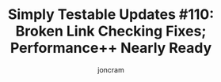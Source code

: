 ---
layout: default
title: "Simply Testable Updates #110: Broken Link Checking Fixes; Performance++ Nearly Ready"
author: joncram
newsletter:
    issue_number: 110th
    url: https://us5.campaign-archive2.com/?u=ac75e33d993d2b502e333ddd0&amp;id=ce4920d348
    highlights:
      - <a href="https://us5.campaign-archive2.com/?u=ac75e33d993d2b502e333ddd0&amp;id=ce4920d348#broken-link-checking-fixes">Broken link checking fixes</a>
      - <a href="https://us5.campaign-archive2.com/?u=ac75e33d993d2b502e333ddd0&amp;id=ce4920d348#performance-plus-plus-nearly-ready">Performance++ nearly ready</a>
    closing_sentence: Expect the next newsletter in a week from now on 15 October 2014
---